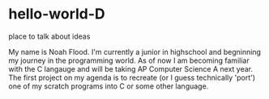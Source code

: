 # hello-world-D
place to talk about ideas

My name is Noah Flood. I'm currently a junior in highschool and begninning my journey in the programming world. As of now I am becoming familiar with the C langauge and will be taking AP Computer Science A next year. The first project on my agenda is to recreate (or I guess technically 'port') one of my scratch programs into C or some other language.
